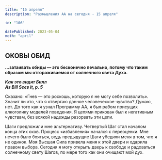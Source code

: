 ```yaml
---
title: "15 апреля"
description: "Размышления АА на сегодня - 15 апреля"

id: "106"

datePublished: 2023-05-04
moth: "april"
---
```


## ОКОВЫ ОБИД

**…затаивать обиды — это бесконечно печально, потому что таким образом мы
отгораживаемся от солнечного света Духа.**

**_Как это видит Билл  
As Bill Sees It, p. 5_**

Сказано: «Гнев — это роскошь, которую я не могу себе позволить». Значит ли
это, что я отвергаю данное человеческое чувство? Думаю, нет. До того как я
узнал Программу АА, я был рабом присущих алкоголику моделей поведения. Я
цепями прикован был к негативным чувствам, без всякой надежды разорвать эти
цепи.

Шаги предложили мне альтернативу. Четвертый Шаг стал началом конца этих оков.
Процесс «избавления» начался с переоценки. Мне нечего было бояться, ведь
предыдущие Шаги убедили меня в том, что я не одинок. Моя Высшая Сила привела
меня к этой двери и одарила правом выбора. Сегодня я могу открыть дверь к
свободе и радоваться солнечному свету Шагов, по мере того как они очищают мой
дух.

